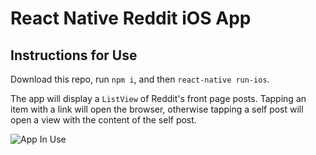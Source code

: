 # React Native Reddit iOS App

## Instructions for Use

Download this repo, run `npm i`, and then `react-native run-ios`.

The app will display a `ListView` of Reddit's front page posts. Tapping an item with a link will open the browser, otherwise tapping a self post will open a view with the content of the self post.

[App]: http://i.imgur.com/fiOwH4t.gif

![App In Use][App]
